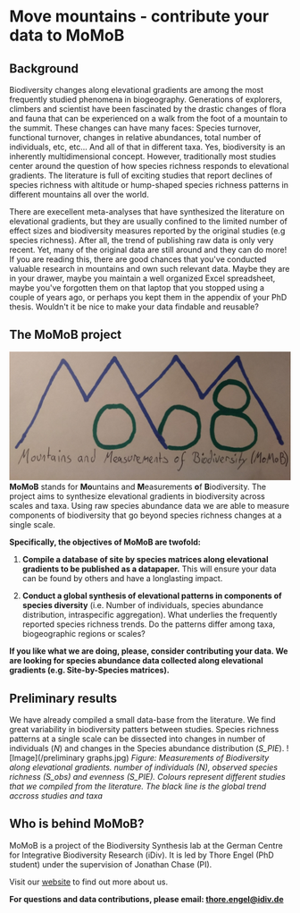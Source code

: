 # Move mountains - contribute your data to MoMoB

## Background
Biodiversity changes along elevational gradients are among the most frequently studied phenomena in biogeography. Generations of explorers, climbers and scientist have been fascinated by the drastic changes of flora and fauna that can be experienced on a walk from the foot of a mountain to the summit. These changes can have many faces: Species turnover, functional turnover, changes in relative abundances, total number of individuals, etc, etc... And all of that in different taxa. Yes, biodiversity is an inherently multidimensional concept. However, traditionally most studies center around the question of how species richness responds to elevational gradients. The literature is full of exciting studies that report declines of species richness with altitude or hump-shaped species richness patterns in different mountains all over the world. 

There are execellent meta-analyses that have synthesized the literature on elevational gradients, but they are usually confined to the limited number of effect sizes and biodiversity measures reported by the original studies (e.g species richness). After all, the trend of publishing raw data is only very recent. Yet, many of the original data are still around and they can do more! If you are reading this, there are good chances that you've conducted valuable research in mountains and own such relevant data. Maybe they are in your drawer, maybe you maintain a well organized Excel spreadsheet, maybe you've forgotten them on that laptop that you stopped using a couple of years ago, or perhaps you kept them in the appendix of your PhD thesis. Wouldn't it be nice to make your data findable and reusable? 

## The MoMoB project
![Image](/IMG_20190306_191255918.jpg)
**MoMoB** stands for **Mo**untains and **M**easurements **o**f **B**iodiversity. The project aims to synthesize elevational gradients in biodiversity across scales and taxa. Using raw species abundance data we are able to measure components of biodiversity that go beyond species richness changes at a single scale. 

**Specifically, the objectives of MoMoB are twofold:**

1. **Compile a database of site by species matrices along elevational gradients to be published as a datapaper.** This will ensure your data can be found by others and have a longlasting impact.

2. **Conduct a global synthesis of elevational patterns in components of species diversity** (i.e. Number of individuals, species abundance distribution, intraspecific aggregation). What underlies the frequently reported species richness trends. Do the patterns differ among taxa, biogeographic regions or scales?

**If you like what we are doing, please, consider contributing your data. We are looking for species abundance data collected along elevational gradients (e.g. Site-by-Species matrices).**

## Preliminary results
We have already compiled a small data-base from the literature. We find great variability in biodiversity patters between studies. Species richness patterns at a single scale can be dissected into changes in number of individuals (*N*) and changes in the Species abundance distribution (*S_PIE*).
![Image](/preliminary graphs.jpg)
*Figure: Measurements of Biodiversity along elevational gradients.  number of individuals (N), observed species richness (S_obs) and evenness (S_PIE). Colours represent different studies that we compiled from the literature. The black line is the global trend accross studies and taxa* 

## Who is behind MoMoB?
MoMoB is a project of the Biodiversity Synthesis lab at the German Centre for Integrative Biodiversity Research (iDiv). It is led by Thore Engel (PhD student) under the supervision of Jonathan Chase (PI).

Visit our [website](https://www.idiv.de/groups_and_people/core_groups/synthesis.html) to find out more about us.

**For questions and data contributions, please email: thore.engel@idiv.de**

